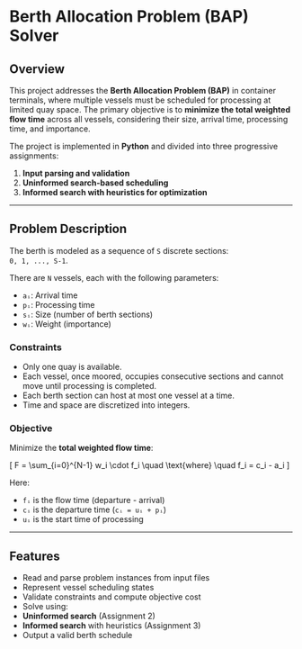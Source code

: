 # Berth Allocation Problem (BAP) Solver

##  Overview

This project addresses the **Berth Allocation Problem (BAP)** in container terminals, where multiple vessels must be scheduled for processing at limited quay space. The primary objective is to **minimize the total weighted flow time** across all vessels, considering their size, arrival time, processing time, and importance.

The project is implemented in **Python** and divided into three progressive assignments:

1. **Input parsing and validation**
2. **Uninformed search-based scheduling**
3. **Informed search with heuristics for optimization**

---

##  Problem Description

The berth is modeled as a sequence of `S` discrete sections:  
`0, 1, ..., S-1`.

There are `N` vessels, each with the following parameters:

- `aᵢ`: Arrival time
- `pᵢ`: Processing time
- `sᵢ`: Size (number of berth sections)
- `wᵢ`: Weight (importance)

###  Constraints

- Only one quay is available.
- Each vessel, once moored, occupies consecutive sections and cannot move until processing is completed.
- Each berth section can host at most one vessel at a time.
- Time and space are discretized into integers.

###  Objective

Minimize the **total weighted flow time**:

\[
F = \sum_{i=0}^{N-1} w_i \cdot f_i \quad \text{where} \quad f_i = c_i - a_i
\]

Here:
- `fᵢ` is the flow time (departure - arrival)
- `cᵢ` is the departure time (`cᵢ = uᵢ + pᵢ`)
- `uᵢ` is the start time of processing

---

##  Features

- Read and parse problem instances from input files
- Represent vessel scheduling states
- Validate constraints and compute objective cost
- Solve using:
-  **Uninformed search** (Assignment 2)
-  **Informed search** with heuristics (Assignment 3)
- Output a valid berth schedule


